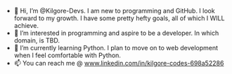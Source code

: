 - 👋 Hi, I’m @Kilgore-Devs. I am new to programming and GitHub. I look forward to my growth. I have some pretty hefty goals, all of which I WILL achieve. 
- 👀 I’m interested in programming and aspire to be a developer. In which domain, is TBD. 
- 🌱 I’m currently learning Python. I plan to move on to web development when I feel comfortable with Python.
- 📫 You can reach me @ www.linkedin.com/in/kilgore-codes-698a52286


